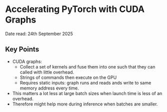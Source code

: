 # Accelerating PyTorch with CUDA Graphs

Date read: 24th September 2025

## Key Points
* CUDA graphs: 
	* Collect a set of kernels and fuse them into one such that they can called with little overhead.
	* Strings of commands then execute on the GPU
	* Requires static inputs: graph runs and reads ands write to same memory address every time.
* This matters a lot less at large batch sizes when launch time is less of an overhead.
* Therefore might help more during inference when batches are smaller.